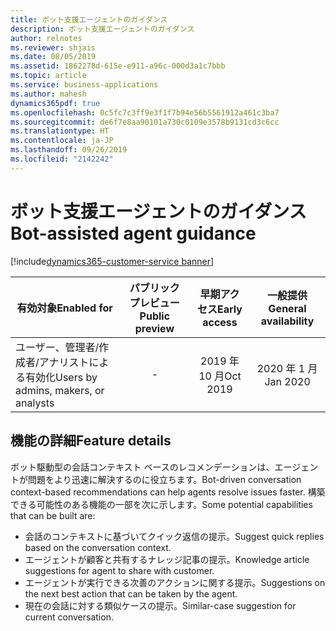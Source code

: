 ```yaml
---
title: ボット支援エージェントのガイダンス
description: ボット支援エージェントのガイダンス
author: relnotes
ms.reviewer: shjais
ms.date: 08/05/2019
ms.assetid: 1862278d-615e-e911-a96c-000d3a1c7bbb
ms.topic: article
ms.service: business-applications
ms.author: mahesh
dynamics365pdf: true
ms.openlocfilehash: 0c5fc7c3ff9e3f1f7b94e56b5561912a461c3ba7
ms.sourcegitcommit: de6f7e8aa90101a730c0109e3578b9131cd3c6cc
ms.translationtype: HT
ms.contentlocale: ja-JP
ms.lasthandoff: 09/26/2019
ms.locfileid: "2142242"
---
```

# <a name="bot-assisted-agent-guidance"></a><span data-ttu-id="95bab-103">ボット支援エージェントのガイダンス</span><span class="sxs-lookup"><span data-stu-id="95bab-103">Bot-assisted agent guidance</span></span>
[!include[dynamics365-customer-service banner](../includes/dynamics365-customer-service.md)]

| <span data-ttu-id="95bab-104">有効対象</span><span class="sxs-lookup"><span data-stu-id="95bab-104">Enabled for</span></span>    |  <span data-ttu-id="95bab-105">パブリック プレビュー</span><span class="sxs-lookup"><span data-stu-id="95bab-105">Public preview</span></span> | <span data-ttu-id="95bab-106">早期アクセス</span><span class="sxs-lookup"><span data-stu-id="95bab-106">Early access</span></span> | <span data-ttu-id="95bab-107">一般提供</span><span class="sxs-lookup"><span data-stu-id="95bab-107">General availability</span></span> | 
| ---------- | :----------: |:----------: |:----------: |
|<span data-ttu-id="95bab-108">ユーザー、管理者/作成者/アナリストによる有効化</span><span class="sxs-lookup"><span data-stu-id="95bab-108">Users by admins, makers, or analysts</span></span>|-|<span data-ttu-id="95bab-109">2019 年 10 月</span><span class="sxs-lookup"><span data-stu-id="95bab-109">Oct 2019</span></span>| <span data-ttu-id="95bab-110">2020 年 1 月</span><span class="sxs-lookup"><span data-stu-id="95bab-110">Jan 2020</span></span>|






## <a name="feature-details"></a><span data-ttu-id="95bab-111">機能の詳細</span><span class="sxs-lookup"><span data-stu-id="95bab-111">Feature details</span></span>
<!--feature detail start -->
<span data-ttu-id="95bab-112">ボット駆動型の会話コンテキスト ベースのレコメンデーションは、エージェントが問題をより迅速に解決するのに役立ちます。</span><span class="sxs-lookup"><span data-stu-id="95bab-112">Bot-driven conversation context-based recommendations can help agents resolve issues faster.</span></span> <span data-ttu-id="95bab-113">構築できる可能性のある機能の一部を次に示します。</span><span class="sxs-lookup"><span data-stu-id="95bab-113">Some potential capabilities that can be built are:</span></span>

- <span data-ttu-id="95bab-114">会話のコンテキストに基づいてクイック返信の提示。</span><span class="sxs-lookup"><span data-stu-id="95bab-114">Suggest quick replies based on the conversation context.</span></span>
- <span data-ttu-id="95bab-115">エージェントが顧客と共有するナレッジ記事の提示。</span><span class="sxs-lookup"><span data-stu-id="95bab-115">Knowledge article suggestions for agent to share with customer.</span></span>
- <span data-ttu-id="95bab-116">エージェントが実行できる次善のアクションに関する提示。</span><span class="sxs-lookup"><span data-stu-id="95bab-116">Suggestions on the next best action that can be taken by the agent.</span></span>
- <span data-ttu-id="95bab-117">現在の会話に対する類似ケースの提示。</span><span class="sxs-lookup"><span data-stu-id="95bab-117">Similar-case suggestion for current conversation.</span></span>
<!--feature detail end -->











